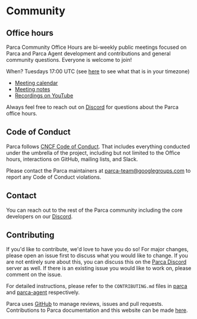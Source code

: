 # Community

## Office hours

Parca Community Office Hours are bi-weekly public meetings focused on Parca and Parca Agent development and contributions and general community questions. Everyone is welcome to join!

When? Tuesdays 17:00 UTC (see [here](https://everytimezone.com/s/c0ffbf98) to see what that is in your timezone)

* [Meeting calendar](https://calendar.google.com/calendar/embed?src=c_gpsbv9i59r8ocrri0m6aktt618%40group.calendar.google.com)
* [Meeting notes](https://docs.google.com/document/d/1h2Ni_Q14doE_kScJsLCQewKHRPZXsyWVQt7X0iRzAXo/edit)
* [Recordings on YouTube](https://www.youtube.com/channel/UCRrqAGuajRqIX_E_arNnYCw/featured)

Always feel free to reach out on [Discord](https://discord.com/invite/ZgUpYgpzXy) for questions about the Parca office hours.

## Code of Conduct

Parca follows [CNCF Code of Conduct](https://github.com/cncf/foundation/blob/master/code-of-conduct.md). That includes everything conducted under the umbrella of the project, including but not limited to the Office hours, interactions on GitHub, mailing lists, and Slack.

Please contact the Parca maintainers at parca-team@googlegroups.com to report any Code of Conduct violations.

## Contact

You can reach out to the rest of the Parca community including the core developers on our [Discord](https://discord.com/invite/ZgUpYgpzXy).

## Contributing

If you'd like to contribute, we'd love to have you do so! For major changes, please open an issue first to discuss what you would like to change. If you are not entirely sure about this, you can discuss this on the [Parca Discord](https://discord.gg/ZgUpYgpzXy) server as well. If there is an existing issue you would like to work on, please comment on the issue.

For detailed instructions, please refer to the `CONTRIBUTING.md` files in [parca](https://github.com/parca-dev/parca/blob/main/CONTRIBUTING.md) and [parca-agent](https://github.com/parca-dev/parca-agent/blob/main/CONTRIBUTING.md) respectively.

Parca uses [GitHub](https://github.com/parca-dev/) to manage reviews, issues and pull requests. Contributions to Parca documentation and this
website can be made [here](https://github.com/parca-dev/parca.dev).
